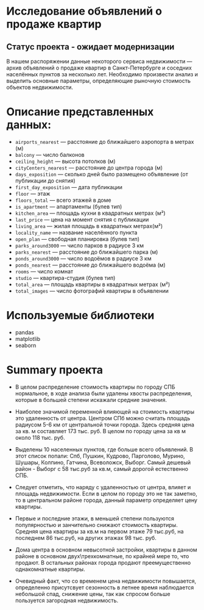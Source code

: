 # Исследование объявлений о продаже квартир
## Статус проекта - ожидает модернизации

В нашем распоряжении данные некоторого сервиса недвижимости — архив объявлений о продаже квартир в Санкт-Петербурге и соседних населённых пунктов за несколько лет. Необходимо произвести анализ и выделить основные параметры, определяющие рыночную стоимость объектов недвижимости.

# Описание представленных данных:
- `airports_nearest` — расстояние до ближайшего аэропорта в метрах (м)
- `balcony` — число балконов
- `ceiling_height` — высота потолков (м)
- `cityCenters_nearest` — расстояние до центра города (м)
- `days_exposition` — сколько дней было размещено объявление (от публикации до снятия)
- `first_day_exposition` — дата публикации
- `floor` — этаж
- `floors_total` — всего этажей в доме
- `is_apartment` — апартаменты (булев тип)
- `kitchen_area` — площадь кухни в квадратных метрах (м²)
- `last_price` — цена на момент снятия с публикации
- `living_area` — жилая площадь в квадратных метрах(м²)
- `locality_name` — название населённого пункта
- `open_plan` — свободная планировка (булев тип)
- `parks_around3000` — число парков в радиусе 3 км
- `parks_nearest` — расстояние до ближайшего парка (м)
- `ponds_around3000` — число водоёмов в радиусе 3 км
- `ponds_nearest` — расстояние до ближайшего водоёма (м)
- `rooms` — число комнат
- `studio` — квартира-студия (булев тип)
- `total_area` — площадь квартиры в квадратных метрах (м²)
- `total_images` — число фотографий квартиры в объявлении

# Используемые библиотеки

- pandas
- matplotlib
- seaborn

# Summary проекта

- В целом распределение стоимость квартиры по городу СПБ нормальное, в ходе анализа были удалены хвосты распределения, которые в большей степени искажали средние значения.

- Наиболее значимой переменной влияющей на стоимость квартиры это удаленность от центра. Центром СПб можно считать площадь радиусом 5-6 км от центральной точки города. Здесь средняя цена за кв. м составляет 173 тыс. руб. В целом по городу цена за кв м около 118 тыс. руб.

- Выделены 10 населенных пунктов, где больше всего объявлений. В этот список попали: Спб, Пушкин, Кудрово, Парголово, Мурино, Шушары, Колпино, Гатчина, Всеволожск, Выборг. Самый дешевый район - Выборг с 58 тыс.руб за кв.м, самый дорогой естественно СПБ.

- Следует отметить, что наряду с удаленностью от центра, влияет и площадь недвижимости. Если в целом по городу это не так заметно, то в центральном районе города, данный параметр определяет цену квартиры.

- Первые и последние этажи, в меньшей степени пользуются популярностью и занчительно снижают стоимость квартиры. Средняя цена квартиры за кв.м на первом этаже 79 тыс.руб, на последнем 86 тыс.руб, на других этажах 98 тыс. руб.

- Дома центра в основном невысотной застройки, квартиры в данном районе в основном двух\трехкомнатные, по крайней мере то, что продают. В остальных районах города продают преемущественно однакомнатные квартиры.

- Очевидный факт, что со временем цена недвижимости повышается, определенно присутсвует сезонность в летнее время наблюдается небольшой спад, снижение цены, так как спросом больше пользуется загородная недвижимость.
